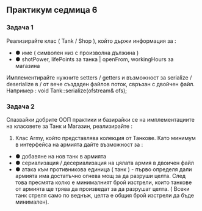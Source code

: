 ## Практикум седмица 6

### Задача 1
Реализирайте клас ( Tank / Shop ), който държи информация за :
<ul>
<li>● име ( символен низ с произволна дължина )</li>
<li>● shotPower, lifePoints за танка | openFrom, workingHours за магазина </li>
</ul>

Имплементирайте нужните setters / getters и възможност за serialize / deserialize в / от вече създаден файлов поток, свръзан с двойчен файл.
Например :
void Tank::serialize(ofstream& ofs);

### Задача 2
Спазвайки добрите ООП практики и базирайки се на
имплементациите на класовете за Танк и Магазин, реализирайте :
1. Клас Army, който представлява колекция от
Танкове. Като минимум в интерфейса на армията дайте
възможност за :
<ul>
    <li>● добавяне на нов танк в армията</li>
    <li>● сериализация / десериализация на цялата армия в двоичен файл</li>
    <li>● атака към противникова единица ( танк ) - първо определя дали армията има достатъчно огнева мощ за да разруши целта. След това пресмята колко е минималният брой
изстрели, които танкове от армията ще трява да произведат за
да разрушат целта. ( Всеки танк стреля само по веднъж, целта
е общия брой изстрели да бъде минимален).</li>
</ul>


